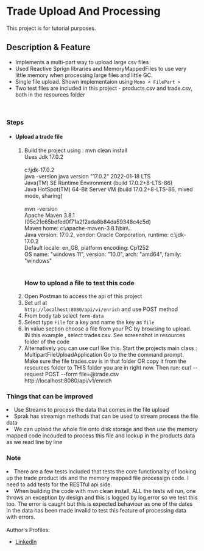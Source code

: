 # Trade Upload And Processing

This project is for tutorial purposes.<br />

<h2>Description & Feature</h2>
<ul>
  <li>Implements a multi-part way to upload large csv files</li>
    <li>Used Reactive Sprign libraries and MemoryMappedFiles to use very little memory when
        processing large files and little GC.
    </li>
  <li>Single file upload. Shown implementaion using <code>Mono < FilePart ></code></li>
  <li>Two test files are included in this project - products.csv and trade.csv, both in the resources folder</li>
</ul>
<br/>

<h3>Steps</h3>
<ul>
  <li><h4>Upload a trade file</h4>
  
  <ol>
    <li>Build the project using : mvn clean install 
    </br>
     Uses Jdk 17.0.2
   </li>
      </li>  
      <br>
        c:\jdk-17.0.2
 <br>
        java -version
        java version "17.0.2" 2022-01-18 LTS
 <br>
        Java(TM) SE Runtime Environment (build 17.0.2+8-LTS-86)
 <br>
        Java HotSpot(TM) 64-Bit Server VM (build 17.0.2+8-LTS-86, mixed mode, sharing)
 <br>
 <br>
        mvn -version
 <br>
        Apache Maven 3.8.1 (05c21c65bdfed0f71a2f2ada8b84da59348c4c5d)
 <br>
        Maven home: c:\apache-maven-3.8.1\bin\..
 <br>
        Java version: 17.0.2, vendor: Oracle Corporation, runtime: c:\jdk-17.0.2
 <br>
        Default locale: en_GB, platform encoding: Cp1252
 <br>
        OS name: "windows 11", version: "10.0", arch: "amd64", family: "windows"
 <br>
 <br>
    </li>

<h3>How to upload a file to test this code</h3>
    <li>Open Postman to access the api of this project</li>
    <li>Set url at<br /><code>http://localhost:8080/api/vi/enrich</code> and use POST method</li>
    <li>From body tab select <code>form-data</code></li>
    <li>Select type <code>File</code> for a key and name the key as <code>file</code></li>
    <li>In value section choose a file from your PC by browsing to upload. IN this example , select trades.csv. See screenshot in resources folder of the code</li>
    <li>Alternatively you can use curl like this.
        Start the projects main class : MultipartFileUploadApplication
        Go to the the command prompt.
        Make sure the file trades.csv is in that folder OR copy it from the resources folder to THIS folder
        you are in right now.
        Then run: curl --request POST --form file=@trade.csv http://localhost:8080/api/v1/enrich
  </ol>

</li>
</ul>

<h3>Things that can be improved</h3>
 <li>Use Streams to process the data that comes in the file upload</li>
 <li>Sprak has streamign methods that can be used to stream process the file data</li>
 <li>We can uplaod the whole file onto disk storage and then use the memory mapped code incouded
to process this file and lookup in the products data as we read line by line</li>

<h3>Note</h3>
<li>There are a few tests included that tests the core functionality of looking up the trade product ids
and the memory mapped file processign code. I need to add tests for the RESTful api side.
</li>

<li>
When building the code with mvn clean install, ALL the tests wil run, one throws an exception by design
and this is logged by log.error so we test this too. 
The error is caught but this is expected behaviour as one of the dates in the data has been
made invalid to test this feature of processing data with errors.
</li>
<br />
Author's Profiles:
<ul>
  <li><a href="https://www.linkedin.com/in/ashish-patel-95850310">LinkedIn</a></li>
</ul>
